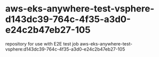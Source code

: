 # aws-eks-anywhere-test-vsphere-d143dc39-764c-4f35-a3d0-e24c2b47eb27-105
repository for use with E2E test job aws-eks-anywhere-test-vsphere:d143dc39-764c-4f35-a3d0-e24c2b47eb27-105
